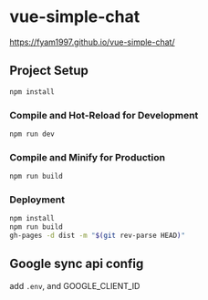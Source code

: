 # vue-simple-chat

https://fyam1997.github.io/vue-simple-chat/

## Project Setup

```sh
npm install
```

### Compile and Hot-Reload for Development

```sh
npm run dev
```

### Compile and Minify for Production

```sh
npm run build
```

### Deployment

```sh
npm install
npm run build
gh-pages -d dist -m "$(git rev-parse HEAD)"
```


## Google sync api config
add `.env`, and GOOGLE_CLIENT_ID
